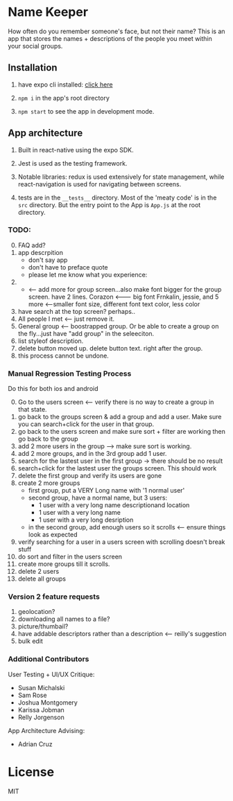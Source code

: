 # Name Keeper
How often do you remember someone's face, but not their name? This is an app that stores the names + descriptions of the people you meet within your social groups. 

## Installation

1. have expo cli installed: [click here](https://docs.expo.io/versions/latest/)

2. `npm i` in the app's root directory

3. `npm start` to see the app in development mode. 

## App architecture

1. Built in react-native using the expo SDK. 

2. Jest is used as the testing framework.

3. Notable libraries: redux is used extensively for state management, while react-navigation is used for navigating between screens.

4. tests are in the `__tests__` directory.  Most of the 'meaty code' is in the `src` directory. But the entry point to the App is `App.js` at the root directory.


### TODO:
0. FAQ add?
1. app descrpition
    * don't say app
    * don't have to preface quote
    * please let me know what you experience:
2. + <-- add more for group screen...also make font bigger
  for the group screen. have 2 lines.
  Corazon <--- big font
  Frnkalin, jessie, and 5 more <--smaller font size, different font text color, less color
3. have search at the top screen? perhaps..
4. All people I met <-- just remove it. 
5. General group <-- boostrapped group. Or be able to create a group on the fly...just have "add group" in the seleeciton.
6. list styleof description. 
7. delete button moved up. delete button text. right after the group.
8. this process cannot be undone.

### Manual Regression Testing Process

Do this for both ios and android

0. Go to the users screen <-- verify there is no way to create a group in that state.
1. go back to the groups screen & add a group and add a user. Make sure you can search+click for the user in that group.
2. go back to the users screen and make sure sort + filter are working then go back to the group
4. add 2 more users in the group --> make sure sort is working.
5. add 2 more groups, and in the 3rd group add 1 user.
6. search for the lastest user in the first group -> there should be no result
7. search+click for the lastest user the groups screen. This should work
8. delete the first group and verify its users are gone
9. create 2 more groups
    * first group, put a VERY Long name with '1 normal user'
    * second group, have a normal name, but 3 users:
        - 1 user with a very long name descriptionand location
        - 1 user with a very long name
        - 1 user with a very long desription 
    * in the second group, add enough users so it scrolls <-- ensure things look as expected
10. verify searching for a user in a users screen with scrolling doesn't break stuff
11. do sort and filter in the users screen
12. create more groups till it scrolls.
13. delete 2 users
14. delete all groups


### Version 2 feature requests
1. geolocation?
2. downloading all names to a file?
3. picture/thumbail?
4. have addable descriptors rather than a description <-- reilly's suggestion
5. bulk edit

### Additional Contributors

User Testing + UI/UX Critique:
  
* Susan Michalski
* Sam Rose
* Joshua Montgomery
* Karissa Jobman
* Relly Jorgenson

App Architecture Advising: 

* Adrian Cruz

# License
MIT
